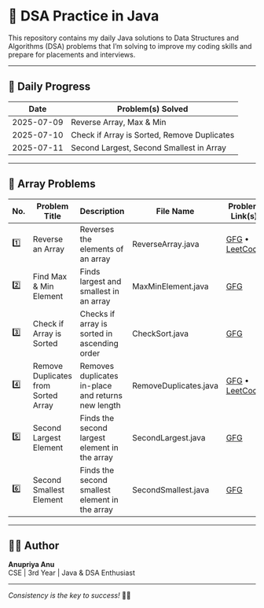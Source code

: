 # 🚀 DSA Practice in Java

This repository contains my daily Java solutions to Data Structures and Algorithms (DSA) problems that I’m solving to improve my coding skills and prepare for placements and interviews.

---

## 📅 Daily Progress

| Date       | Problem(s) Solved                                                  |
|------------|---------------------------------------------------------------------|
| 2025-07-09 | Reverse Array, Max & Min                                            |
| 2025-07-10 | Check if Array is Sorted, Remove Duplicates                         |
| 2025-07-11 | Second Largest, Second Smallest in Array                            |

---

## 📘 Array Problems

| No. | Problem Title             | Description                                     | File Name                 | Problem Link(s) |
|-----|---------------------------|-------------------------------------------------|----------------------------|-----------------|
| 1️⃣ | Reverse an Array           | Reverses the elements of an array               | ReverseArray.java          | [GFG](https://www.geeksforgeeks.org/write-a-program-to-reverse-an-array-or-string/) • [LeetCode](https://leetcode.com/problems/reverse-string/) |
| 2️⃣ | Find Max & Min Element     | Finds largest and smallest in an array          | MaxMinElement.java         | [GFG](https://www.geeksforgeeks.org/maximum-and-minimum-in-an-array/) |
| 3️⃣ | Check if Array is Sorted   | Checks if array is sorted in ascending order    | CheckSort.java             | [GFG](https://www.geeksforgeeks.org/check-if-an-array-is-sorted/) |
| 4️⃣ | Remove Duplicates from Sorted Array | Removes duplicates in-place and returns new length | RemoveDuplicates.java | [GFG](https://www.geeksforgeeks.org/remove-duplicates-sorted-array/) • [LeetCode](https://leetcode.com/problems/remove-duplicates-from-sorted-array/) |
| 5️⃣ | Second Largest Element     | Finds the second largest element in the array   | SecondLargest.java         | [GFG](https://www.geeksforgeeks.org/find-second-largest-element-array/) |
| 6️⃣ | Second Smallest Element    | Finds the second smallest element in the array  | SecondSmallest.java        | [GFG](https://www.geeksforgeeks.org/find-second-smallest-element-array/) |

---

## 👩‍💻 Author

**Anupriya Anu**  
CSE | 3rd Year | Java & DSA Enthusiast

---

_Consistency is the key to success!_ 🔑✨
